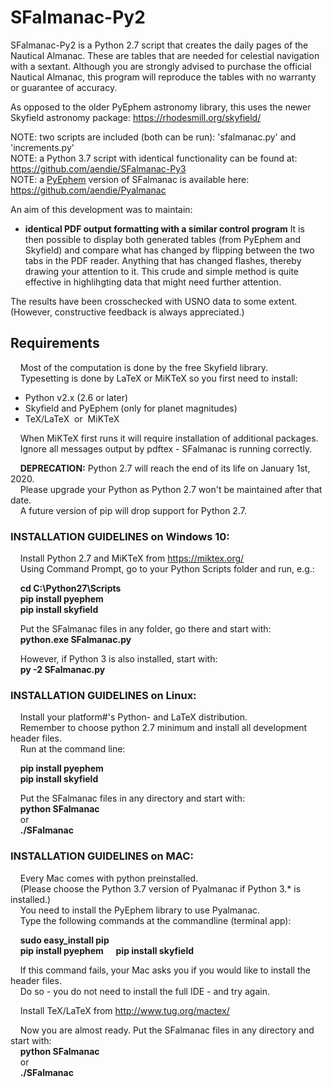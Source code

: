 # SFalmanac-Py2

SFalmanac-Py2 is a Python 2.7 script that creates the daily pages of the Nautical Almanac. These are tables that are needed for celestial navigation with a sextant. Although you are strongly advised to purchase the official Nautical Almanac, this program will reproduce the tables with no warranty or guarantee of accuracy.

As opposed to the older PyEphem astronomy library, this uses the newer Skyfield astronomy package: https://rhodesmill.org/skyfield/

NOTE: two scripts are included (both can be run): 'sfalmanac.py' and 'increments.py'  
NOTE: a Python 3.7 script with identical functionality can be found at:  https://github.com/aendie/SFalmanac-Py3  
NOTE: a [PyEphem](https://rhodesmill.org/pyephem/) version of SFalmanac is available here:
https://github.com/aendie/Pyalmanac

An aim of this development was to maintain:

* **identical PDF output formatting with a similar control program**
	 It is then possible to display both generated tables (from PyEphem and Skyfield)
	 and compare what has changed by flipping between the two tabs in the PDF reader.
	 Anything that has changed flashes, thereby drawing your attention to it.
	 This crude and simple method is quite effective in highlihgting data that
	 might need further attention.

The results have been crosschecked with USNO data to some extent.  
(However, constructive feedback is always appreciated.)


## Requirements

&nbsp;&nbsp;&nbsp;&nbsp;Most of the computation is done by the free Skyfield library.  
&nbsp;&nbsp;&nbsp;&nbsp;Typesetting is done by LaTeX or MiKTeX so you first need to install:

* Python v2.x (2.6 or later)
* Skyfield and PyEphem (only for planet magnitudes)
* TeX/LaTeX&nbsp;&nbsp;or&nbsp;&nbsp;MiKTeX

&nbsp;&nbsp;&nbsp;&nbsp;When MiKTeX first runs it will require installation of additional packages.  
&nbsp;&nbsp;&nbsp;&nbsp;Ignore all messages output by pdftex - SFalmanac is running correctly.  

&nbsp;&nbsp;&nbsp;&nbsp;**DEPRECATION:** Python 2.7 will reach the end of its life on January 1st, 2020.  
&nbsp;&nbsp;&nbsp;&nbsp;Please upgrade your Python as Python 2.7 won't be maintained after that date.  
&nbsp;&nbsp;&nbsp;&nbsp;A future version of pip will drop support for Python 2.7.

### INSTALLATION GUIDELINES on Windows 10:

&nbsp;&nbsp;&nbsp;&nbsp;Install Python 2.7 and MiKTeX from https://miktex.org/  
&nbsp;&nbsp;&nbsp;&nbsp;Using Command Prompt, go to your Python Scripts folder and run, e.g.:

&nbsp;&nbsp;&nbsp;&nbsp;**cd C:\\Python27\\Scripts**  
&nbsp;&nbsp;&nbsp;&nbsp;**pip install pyephem**  
&nbsp;&nbsp;&nbsp;&nbsp;**pip install skyfield**  

&nbsp;&nbsp;&nbsp;&nbsp;Put the SFalmanac files in any folder, go there and start with:  
&nbsp;&nbsp;&nbsp;&nbsp;**python.exe SFalmanac.py**  

&nbsp;&nbsp;&nbsp;&nbsp;However, if Python 3 is also installed, start with:  
&nbsp;&nbsp;&nbsp;&nbsp;**py -2 SFalmanac.py**  


### INSTALLATION GUIDELINES on Linux:

&nbsp;&nbsp;&nbsp;&nbsp;Install your platform#'s Python- and LaTeX distribution.  
&nbsp;&nbsp;&nbsp;&nbsp;Remember to choose python 2.7 minimum and install all development header files.  
&nbsp;&nbsp;&nbsp;&nbsp;Run at the command line:

&nbsp;&nbsp;&nbsp;&nbsp;**pip install pyephem**  
&nbsp;&nbsp;&nbsp;&nbsp;**pip install skyfield**  

&nbsp;&nbsp;&nbsp;&nbsp;Put the SFalmanac files in any directory and start with:  
&nbsp;&nbsp;&nbsp;&nbsp;**python SFalmanac**  
&nbsp;&nbsp;&nbsp;&nbsp;or  
&nbsp;&nbsp;&nbsp;&nbsp;**./SFalmanac**


### INSTALLATION GUIDELINES on MAC:

&nbsp;&nbsp;&nbsp;&nbsp;Every Mac comes with python preinstalled.  
&nbsp;&nbsp;&nbsp;&nbsp;(Please choose the Python 3.7 version of Pyalmanac if Python 3.* is installed.)  
&nbsp;&nbsp;&nbsp;&nbsp;You need to install the PyEphem library to use Pyalmanac.  
&nbsp;&nbsp;&nbsp;&nbsp;Type the following commands at the commandline (terminal app):

&nbsp;&nbsp;&nbsp;&nbsp;**sudo easy_install pip**  
&nbsp;&nbsp;&nbsp;&nbsp;**pip install pyephem**
&nbsp;&nbsp;&nbsp;&nbsp;**pip install skyfield**

&nbsp;&nbsp;&nbsp;&nbsp;If this command fails, your Mac asks you if you would like to install the header files.  
&nbsp;&nbsp;&nbsp;&nbsp;Do so - you do not need to install the full IDE - and try again.

&nbsp;&nbsp;&nbsp;&nbsp;Install TeX/LaTeX from http://www.tug.org/mactex/

&nbsp;&nbsp;&nbsp;&nbsp;Now you are almost ready. Put the SFalmanac files in any directory and start with:  
&nbsp;&nbsp;&nbsp;&nbsp;**python SFalmanac**  
&nbsp;&nbsp;&nbsp;&nbsp;or  
&nbsp;&nbsp;&nbsp;&nbsp;**./SFalmanac**

